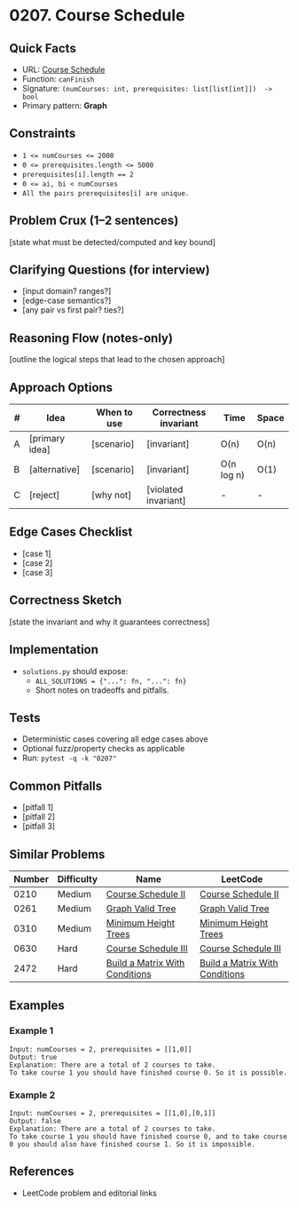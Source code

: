# 0207. Course Schedule

## Quick Facts

- URL: [Course Schedule](https://leetcode.com/problems/course-schedule/)
- Function: `canFinish`
- Signature: `(numCourses: int, prerequisites: list[list[int]])  -> bool`
- Primary pattern: **Graph**

## Constraints

- `1 <= numCourses <= 2000`
- `0 <= prerequisites.length <= 5000`
- `prerequisites[i].length == 2`
- `0 <= ai, bi < numCourses`
- `All the pairs prerequisites[i] are unique.`

## Problem Crux (1–2 sentences)

[state what must be detected/computed and key bound]

## Clarifying Questions (for interview)

- [input domain? ranges?]
- [edge-case semantics?]
- [any pair vs first pair? ties?]

## Reasoning Flow (notes-only)

[outline the logical steps that lead to the chosen approach]

## Approach Options

| # | Idea | When to use | Correctness invariant | Time | Space |
|---|------|-------------|-----------------------|------|-------|
| A | [primary idea] | [scenario] | [invariant] | O(n) | O(n) |
| B | [alternative] | [scenario] | [invariant] | O(n log n) | O(1) |
| C | [reject] | [why not] | [violated invariant] | - | - |

## Edge Cases Checklist

- [case 1]
- [case 2]
- [case 3]

## Correctness Sketch

[state the invariant and why it guarantees correctness]

## Implementation

- `solutions.py` should expose:
  - `ALL_SOLUTIONS = {"...": fn, "...": fn}`
  - Short notes on tradeoffs and pitfalls.

## Tests

- Deterministic cases covering all edge cases above
- Optional fuzz/property checks as applicable
- Run: `pytest -q -k "0207"`

## Common Pitfalls

- [pitfall 1]
- [pitfall 2]
- [pitfall 3]

## Similar Problems

| Number | Difficulty | Name | LeetCode |
|---|---|---|---|
| 0210 | Medium | [Course Schedule II](../0210-course-schedule-ii/readme.md) | [Course Schedule II](https://leetcode.com/problems/course-schedule-ii/) |
| 0261 | Medium | [Graph Valid Tree](../0261-graph-valid-tree/readme.md) | [Graph Valid Tree](https://leetcode.com/problems/graph-valid-tree/) |
| 0310 | Medium | [Minimum Height Trees](../0310-minimum-height-trees/readme.md) | [Minimum Height Trees](https://leetcode.com/problems/minimum-height-trees/) |
| 0630 | Hard | [Course Schedule III](../0630-course-schedule-iii/readme.md) | [Course Schedule III](https://leetcode.com/problems/course-schedule-iii/) |
| 2472 | Hard | [Build a Matrix With Conditions](../2472-build-a-matrix-with-conditions/readme.md) | [Build a Matrix With Conditions](https://leetcode.com/problems/build-a-matrix-with-conditions/) |

## Examples

### Example 1

```text
Input: numCourses = 2, prerequisites = [[1,0]]
Output: true
Explanation: There are a total of 2 courses to take.
To take course 1 you should have finished course 0. So it is possible.
```

### Example 2

```text
Input: numCourses = 2, prerequisites = [[1,0],[0,1]]
Output: false
Explanation: There are a total of 2 courses to take.
To take course 1 you should have finished course 0, and to take course 0 you should also have finished course 1. So it is impossible.
```

## References

- LeetCode problem and editorial links
